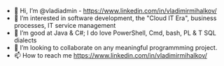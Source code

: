 - 👋 Hi, I’m @vladiadmin - https://www.linkedin.com/in/vladimirmihalkov/ 
- 👀 I’m interested in software development, the "Cloud IT Era", business processes, IT service management
- 🌱 I’m good at Java & C#; I do love PowerShell, Cmd, bash, PL & T SQL dialects
- 💞️ I’m looking to collaborate on any meaningful programmming project. 
- 📫 How to reach me https://www.linkedin.com/in/vladimirmihalkov/

<!---
vladiadmin/vladiadmin is a ✨ special ✨ repository because its `README.md` (this file) appears on your GitHub profile.
You can click the Preview link to take a look at your changes.
--->
